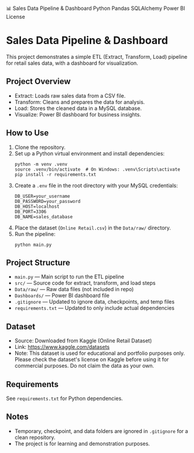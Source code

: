 📊 Sales Data Pipeline & Dashboard
Python Pandas SQLAlchemy Power BI License

# Sales Data Pipeline & Dashboard

This project demonstrates a simple ETL (Extract, Transform, Load) pipeline for retail sales data, with a dashboard for visualization.

## Project Overview

- Extract: Loads raw sales data from a CSV file.
- Transform: Cleans and prepares the data for analysis.
- Load: Stores the cleaned data in a MySQL database.
- Visualize: Power BI dashboard for business insights.

## How to Use

1. Clone the repository.
2. Set up a Python virtual environment and install dependencies:
   ```
   python -m venv .venv
   source .venv/bin/activate  # On Windows: .venv\Scripts\activate
   pip install -r requirements.txt
   ```
3. Create a `.env` file in the root directory with your MySQL credentials:
   ```
   DB_USER=your_username
   DB_PASSWORD=your_password
   DB_HOST=localhost
   DB_PORT=3306
   DB_NAME=sales_database
   ```
4. Place the dataset (`Online Retail.csv`) in the `Data/raw/` directory.
5. Run the pipeline:
   ```
   python main.py
   ```

## Project Structure

- `main.py` — Main script to run the ETL pipeline
- `src/` — Source code for extract, transform, and load steps
- `Data/raw/` — Raw data files (not included in repo)
- `Dashboards/` — Power BI dashboard file
- `.gitignore` — Updated to ignore data, checkpoints, and temp files
- `requirements.txt` — Updated to only include actual dependencies

## Dataset

- Source: Downloaded from Kaggle (Online Retail Dataset)
- Link: https://www.kaggle.com/datasets
- Note: This dataset is used for educational and portfolio purposes only. Please check the dataset's license on Kaggle before using it for commercial purposes. Do not claim the data as your own.

## Requirements

See `requirements.txt` for Python dependencies.

## Notes

- Temporary, checkpoint, and data folders are ignored in `.gitignore` for a clean repository.
- The project is for learning and demonstration purposes.
